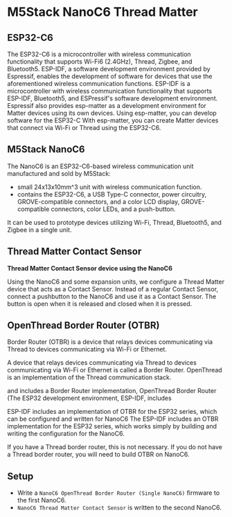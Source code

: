 # M5Stack NanoC6 Thread Matter

## ESP32-C6

The ESP32-C6 is a microcontroller with wireless communication functionality that supports Wi-Fi6 (2.4GHz), Thread, Zigbee, and Bluetooth5.
ESP-IDF, a software development environment provided by Espressif, enables the development of software for devices that use the aforementioned wireless communication functions.
ESP-IDF is a microcontroller with wireless communication functionality that supports ESP-IDF, Bluetooth5, and ESPressif's software development environment.
Espressif also provides esp-matter as a development environment for Matter devices using its own devices.
Using esp-matter, you can develop software for the ESP32-C
With esp-matter, you can create Matter devices that connect via Wi-Fi or Thread using the ESP32-C6.

## M5Stack NanoC6
The NanoC6 is an ESP32-C6-based wireless communication unit manufactured and sold by M5Stack:
 - small 24x13x10mm^3 unit with wireless communication function.
 - contains the ESP32-C6, a USB Type-C connector, power circuitry, GROVE-compatible connectors, and a color LCD display, GROVE-compatible connectors, color LEDs, and a push-button.

It can be used to prototype devices utilizing Wi-Fi, Thread, Bluetooth5, and Zigbee in a single unit.

## Thread Matter Contact Sensor

**Thread Matter Contact Sensor device using the NanoC6**

Using the NanoC6 and some expansion units, we configure a Thread Matter device that acts as a Contact Sensor.
Instead of a regular Contact Sensor, connect a pushbutton to the NanoC6 and use it as a Contact Sensor.
The button is open when it is released and closed when it is pressed.

## OpenThread Border Router (OTBR)
Border Router (OTBR) is a device that relays devices communicating via Thread to devices communicating via Wi-Fi or Ethernet.

A device that relays devices communicating via Thread to devices communicating via Wi-Fi or Ethernet is called a Border Router.
OpenThread is an implementation of the Thread communication stack.

and includes a Border Router implementation, OpenThread Border Router
(The ESP32 development environment, ESP-IDF, includes

ESP-IDF includes an implementation of OTBR for the ESP32 series, which can be configured and written for NanoC6
The ESP-IDF includes an OTBR implementation for the ESP32 series, which works simply by building and writing the configuration for the NanoC6.

If you have a Thread border router, this is not necessary.
If you do not have a Thread border router, you will need to build OTBR on NanoC6.

## Setup
- Write a `NanoC6 OpenThread Border Router (Single NanoC6)` firmware to the first NanoC6.
- `NanoC6 Thread Matter Contact Sensor` is written to the second NanoC6.

